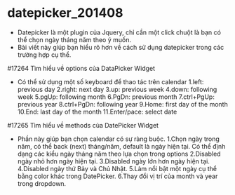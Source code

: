datepicker_201408
=================

- Datepicker là một plugin của Jquery, chỉ cần một click chuột là bạn có thể chọn ngày tháng năm theo ý muốn.
- Bài viết này giúp bạn hiểu rõ hơn về cách sử dụng datepicker trong các trường hợp cụ thể.

#17264 Tìm hiểu về options của DataPicker Widget
- Có thể sử dụng một số keyboard để thao tác trên calendar
  1.left: previous day
  2.right: next day
  3.up: previous week
  4.down: following week
  5.pgUp: following month
  6.PgDn: previous month
  7.ctrl+PgUp: previous year
  8.ctrl+PgDn: following year
  9.Home: first day of the month
  10.End: last day of the month
  11.Enter/pace: select date


#17265 Tìm hiểu về methods của DatePicker Widget
- Phần này giúp bạn chọn calendar có sự ràng buộc.
  1.Chọn ngày trong năm, có thể back (next) tháng/năm, default là ngày hiện tại. Có thể định dạng các kiểu ngày tháng năm theo lựa chọn trong options
  2.Disabled ngày nhỏ hơn ngày hiện tại.
  3.Disabled ngày lớn hơn ngày hiện tại.
  4.Disabled ngày thứ Bảy và Chủ Nhật.
  5.Làm nổi bật một ngày cụ thể bằng color khác trong DatePicker.
  6.Thay đổi vị trí của month và year trong dropdown.
